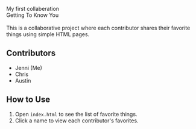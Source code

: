 My first collaberation
<br />
Getting To Know You
<br />
<br />
This is a collaborative project where each contributor shares their favorite things using simple HTML pages. 

## Contributors
- Jenni (Me)
- Chris
- Austin

## How to Use
1. Open `index.html` to see the list of favorite things.
2. Click a name to view each contributor's favorites.
